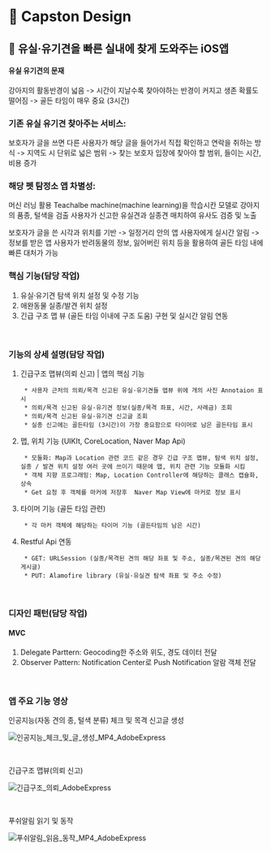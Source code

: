 # 📌 Capston Design
## 📱 유실·유기견을 빠른 실내에 찾게 도와주는 iOS앱

#### 유실 유기견의 문재
강아지의 활동반경이 넓음 
-> 시간이 지날수록 찾아야하는 반경이 커지고 생존 확률도 떨어짐 
-> 골든 타임이 매우 중요 (3시간)

### 기존 유실 유기견 찾아주는 서비스: 
보호자가 글을 쓰면 다른 사용자가 해당 글을 들어가서 
직접 확인하고 연락을 취하는 방식
-> 지역도 시 단위로 넓은 범위 
-> 찾는 보호자 입장에 찾아야 할 범위, 들이는 시간, 비용 증가

### 해당 펫 탐정소 앱 차별성:
머신 러닝 활용
Teachalbe machine(machine learning)을 학습시칸 모델로  강아지의 품종, 털색을 검출
사용자가 신고한 유실견과 실종견 매치하여 유사도 검증 및 노출

보호자가 글을 쓴 시각과 위치를 기반 
-> 일정거리 안의 앱 사용자에게 실시간 알림 
-> 정보를 받은 앱 사용자가 반려동물의 정보, 잃어버린 위치 등을 활용하여 골든 타임 내에 빠른 대처가 가능

### 핵심 기능(담당 작업)
1. 유실·유기견 탐색 위치 설정 및 수정 기능
2. 애완동물 실종/발견 위치 설정
3. 긴급 구조 맵 뷰 (골든 타임 이내에 구조 도움) 구현 및 실시간 알림 연동

<br/>

### 기능의 상세 설명(담당 작업)
1. 긴급구조 맵뷰(의뢰 신고) | 앱의 핵심 기능

        * 사용자 근처의 의뢰/목격 신고된 유실·유기견들 맵뷰 위에 개의 사진 Annotaion 표시
        * 의뢰/목격 신고된 유실·유기견 정보(실종/목격 좌표, 시간, 사례금) 조회
        * 의뢰/목격 신고된 유실·유기견 신고글 조회
        * 실종 신고에는 골든타임 (3시간)이 가장 중요함으로 타이머로 남은 골든타임 표시
    
2. 맵, 위치 기능 (UIKIt, CoreLocation, Naver Map Api)
        
        * 모둘화: Map과 Location 관련 코드 같은 경우 긴급 구조 맵뷰, 탐색 위치 설정, 실종 / 발견 위치 설정 여러 곳에 쓰이기 때문에 맵, 위치 관련 기능 모듈화 시킴 
        * 객체 지향 프로그래밍: Map, Location Controller에 해당하는 클래스 캡슐화, 상속
        * Get 요청 후 객체를 마커에 저장후  Naver Map View에 마커로 정보 표시
        
3. 타이머 기능 (골든 타임 관련)
        
        * 각 마커 객체에 해당하는 타이머 기능 (골든타임의 남은 시간)
        
4. Restful Api 연동

        * GET: URLSession (실종/목격된 견의 해당 좌표 및 주소, 실종/목견된 견의 해당 게시글)
        * PUT: Alamofire library (유실·유실견 탐색 좌표 및 주소 수정)

<br/>

### 디자인 패턴(담당 작업)
#### MVC 
1. Delegate Parttern: Geocoding한 주소와 위도, 경도 데이터 전달
2. Observer Pattern: Notification Center로 Push Notification 알람 객체 전달

<br/>

### 앱 주요 기능 영상

인공지능(자동 견의 종, 털색 분류) 체크 및 목격 신고글 생성

![인공지능_체크_및_글_생성_MP4_AdobeExpress](https://user-images.githubusercontent.com/109328441/183868749-92646438-6914-4386-afd7-d63b85670184.gif)

<br/>

긴급구조 맵뷰(의뢰 신고)

![긴급구조_의뢰_AdobeExpress](https://user-images.githubusercontent.com/109328441/183868752-3eda1d27-90ae-40bd-89b2-9fceec5d5775.gif)

<br/>

푸쉬알림 읽기 및 동작

![푸쉬알림_읽음_동작_MP4_AdobeExpress](https://user-images.githubusercontent.com/109328441/183868730-8ab1fccc-6fa9-4389-9c29-a5ecc22ed64b.gif)
